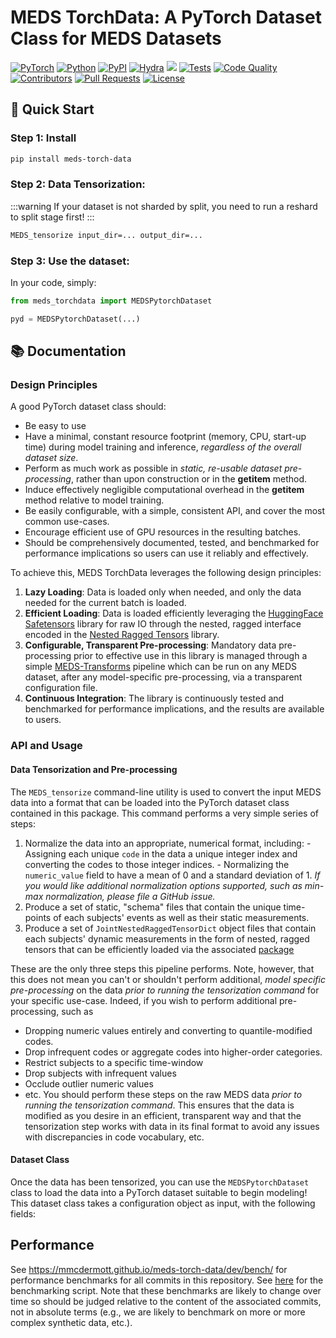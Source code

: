 # MEDS TorchData: A PyTorch Dataset Class for MEDS Datasets

<a href="https://pytorch.org/get-started/locally/"><img alt="PyTorch" src="https://img.shields.io/badge/PyTorch-ee4c2c?logo=pytorch&logoColor=white"></a>
<a href="https://www.python.org/downloads/release/python-3100/"><img alt="Python" src="https://img.shields.io/badge/-Python_3.11+-blue?logo=python&logoColor=white"></a>
<a href="https://pypi.org/project/meds-torch-data/"><img alt="PyPI" src="https://img.shields.io/badge/PyPI-v0.0.1a1-blue?logoColor=blue"></a>
<a href="https://hydra.cc/"><img alt="Hydra" src="https://img.shields.io/badge/Config-Hydra_1.3-89b8cd"></a>
<a href="https://codecov.io/github/mmcdermott/meds-torch-data"><img src="https://codecov.io/github/mmcdermott/meds-torch-data/graph/badge.svg?token=BV119L5JQJ"/></a>
<a href="https://github.com/mmcdermott/meds-torch-data/actions/workflows/tests.yaml"><img alt="Tests" src="https://github.com/mmcdermott/meds-torch-data/actions/workflows/tests.yaml/badge.svg"></a>
<a href="https://github.com/mmcdermott/meds-torch-data/actions/workflows/code-quality-main.yaml"><img alt="Code Quality" src="https://github.com/mmcdermott/meds-torch-data/actions/workflows/code-quality-main.yaml/badge.svg"></a>
<a href="https://github.com/mmcdermott/meds-torch-data/graphs/contributors"><img alt="Contributors" src="https://img.shields.io/github/contributors/oufattole/meds-torch.svg"></a>
<a href="https://github.com/mmcdermott/meds-torch-data/pulls"><img alt="Pull Requests" src="https://img.shields.io/badge/PRs-welcome-brightgreen.svg"></a>
<a href="https://github.com/mmcdermott/meds-torch-data#license"><img alt="License" src="https://img.shields.io/badge/License-MIT-green.svg?labelColor=gray"></a>

## 🚀 Quick Start

### Step 1: Install

```bash
pip install meds-torch-data
```

### Step 2: Data Tensorization:

:::warning
If your dataset is not sharded by split, you need to run a reshard to split stage first!
:::

```bash
MEDS_tensorize input_dir=... output_dir=...
```

### Step 3: Use the dataset:

In your code, simply:

```python
from meds_torchdata import MEDSPytorchDataset

pyd = MEDSPytorchDataset(...)
```

## 📚 Documentation

### Design Principles

A good PyTorch dataset class should:

- Be easy to use
- Have a minimal, constant resource footprint (memory, CPU, start-up time) during model training and
  inference, _regardless of the overall dataset size_.
- Perform as much work as possible in _static, re-usable dataset pre-processing_, rather than upon
  construction or in the __getitem__ method.
- Induce effectively negligible computational overhead in the __getitem__ method relative to model training.
- Be easily configurable, with a simple, consistent API, and cover the most common use-cases.
- Encourage efficient use of GPU resources in the resulting batches.
- Should be comprehensively documented, tested, and benchmarked for performance implications so users can
  use it reliably and effectively.

To achieve this, MEDS TorchData leverages the following design principles:

1. **Lazy Loading**: Data is loaded only when needed, and only the data needed for the current batch is
   loaded.
2. **Efficient Loading**: Data is loaded efficiently leveraging the
   [HuggingFace Safetensors](https://huggingface.co/docs/safetensors/en/index) library for raw IO through
   the nested, ragged interface encoded in the
   [Nested Ragged Tensors](https://github.com/mmcdermott/nested_ragged_tensors) library.
3. **Configurable, Transparent Pre-processing**: Mandatory data pre-processing prior to effective use in
   this library is managed through a simple
   [MEDS-Transforms](https://meds-transforms.readthedocs.io/en/latest/) pipeline which can be run on any
   MEDS dataset, after any model-specific pre-processing, via a transparent configuration file.
4. **Continuous Integration**: The library is continuously tested and benchmarked for performance
   implications, and the results are available to users.

### API and Usage

#### Data Tensorization and Pre-processing

The `MEDS_tensorize` command-line utility is used to convert the input MEDS data into a format that can be
loaded into the PyTorch dataset class contained in this package. This command performs a very simple series of
steps:

1. Normalize the data into an appropriate, numerical format, including:
   \- Assigning each unique `code` in the data a unique integer index and converting the codes to those
   integer indices.
   \- Normalizing the `numeric_value` field to have a mean of 0 and a standard deviation of 1. _If you would
   like additional normalization options supported, such as min-max normalization, please file a GitHub
   issue._
2. Produce a set of static, "schema" files that contain the unique time-points of each subjects' events as
   well as their static measurements.
3. Produce a set of `JointNestedRaggedTensorDict` object files that contain each subjects' dynamic
   measurements in the form of nested, ragged tensors that can be efficiently loaded via the associated
   [package](https://github.com/mmcdermott/nested_ragged_tensors)

These are the only three steps this pipeline performs. Note, however, that this does not mean you can't or
shouldn't perform additional, _model specific pre-processing_ on the data _prior to running the tensorization
command_ for your specific use-case. Indeed, if you wish to perform additional pre-processing, such as

- Dropping numeric values entirely and converting to quantile-modified codes.
- Drop infrequent codes or aggregate codes into higher-order categories.
- Restrict subjects to a specific time-window
- Drop subjects with infrequent values
- Occlude outlier numeric values
- etc.
  You should perform these steps on the raw MEDS data _prior to running the tensorization command_. This ensures
  that the data is modified as you desire in an efficient, transparent way and that the tensorization step works
  with data in its final format to avoid any issues with discrepancies in code vocabulary, etc.

#### Dataset Class

Once the data has been tensorized, you can use the `MEDSPytorchDataset` class to load the data into a PyTorch
dataset suitable to begin modeling! This dataset class takes a configuration object as input, with the
following fields:

## Performance

See https://mmcdermott.github.io/meds-torch-data/dev/bench/ for performance benchmarks for all commits in this
repository. See [here](benchmark/run.py) for the benchmarking script. Note that these benchmarks are likely to
change over time so should be judged relative to the content of the associated commits, not in absolute terms
(e.g., we are likely to benchmark on more or more complex synthetic data, etc.).
